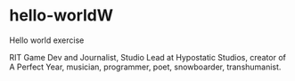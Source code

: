 # hello-worldW
Hello world exercise

RIT Game Dev and Journalist, Studio Lead at Hypostatic Studios, creator of A Perfect Year, musician, programmer, poet, snowboarder, transhumanist.

